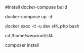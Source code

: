 #Install
docker-compose build

docker-compose up -d

docker exec -it -u dev sf4_php bash

cd /home/wwwroot/sf4

composer install
